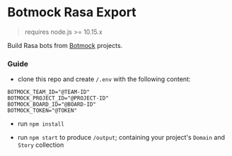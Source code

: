 # Botmock Rasa Export

> requires node.js >= 10.15.x

Build Rasa bots from [Botmock](https://botmock.com) projects.

### Guide

- clone this repo and create `/.env` with the following content:

```
BOTMOCK_TEAM_ID="@TEAM-ID"
BOTMOCK_PROJECT_ID="@PROJECT-ID"
BOTMOCK_BOARD_ID="@BOARD-ID"
BOTMOCK_TOKEN="@TOKEN"
```

- run `npm install`

- run `npm start` to produce `/output`; containing your project's `Domain` and `Story` collection

<!-- ### Example

![]()

```console
npm start
```

![]()
 -->
